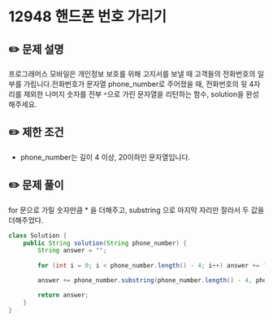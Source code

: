 # 12948 핸드폰 번호 가리기

## ✏️ **문제 설명**

프로그래머스 모바일은 개인정보 보호를 위해 고지서를 보낼 때 고객들의 전화번호의 일부를 가립니다.전화번호가 문자열 phone_number로 주어졌을 때, 전화번호의 뒷 4자리를 제외한 나머지 숫자를 전부 `*`으로 가린 문자열을 리턴하는 함수, solution을 완성해주세요.

## ✏️ 제한 조건

- phone_number는 길이 4 이상, 20이하인 문자열입니다.

## ✏️ 문제 풀이

for 문으로 가릴 숫자만큼 * 을 더해주고,
substring 으로 마지막 자리만 잘라서 두 값을 더해주었다.

```java
class Solution {
    public String solution(String phone_number) {
        String answer = "";
        
        for (int i = 0; i < phone_number.length() - 4; i++) answer += "*";

        answer += phone_number.substring(phone_number.length() - 4, phone_number.length());

        return answer;
    }
}
```